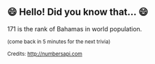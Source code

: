 ## :smile: Hello! Did you know that... :smile:
171 is the rank of Bahamas in world population.

<sup>(come back in 5 minutes for the next trivia)</sup>


<sup>Credits: http://numbersapi.com</sup>

